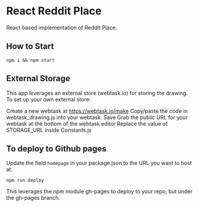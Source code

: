 # React Reddit Place

React based implementation of Reddit Place.

## How to Start

`npm i && npm start`

## External Storage

This app leverages an external store (webtask.io) for storing the drawing. To set up your own external store:

Create a new webtask at https://webtask.io/make
Copy/paste the code in webtask_drawing.js into your webtask.
Save
Grab the public URL for your webtask at the bottom of the webtask editor
Replace the value of STORAGE_URL inside Constants.js

## To deploy to Github pages

Update the field `homepage` in your package.json to the URL you want to host at.

`npm run deploy`

This leverages the npm module gh-pages to deploy to your repo, but under the gh-pages branch.
